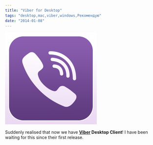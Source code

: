 ```yaml
---
title: "Viber for Desktop"
tags: "desktop,mac,viber,windows,Рекомендую"
date: "2014-01-08"
---
```


![](images/viber-300x300.png "viber")

Suddenly realised that now we have **[Viber](https://www.viber.com/) Desktop Client**! I have been waiting for this since their first release.
